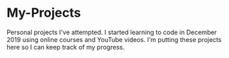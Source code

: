 # My-Projects
Personal projects I've attempted. 
I started learning to code in December 2019 using online courses and YouTube videos. 
I'm putting these projects here so I can keep track of my progress.
